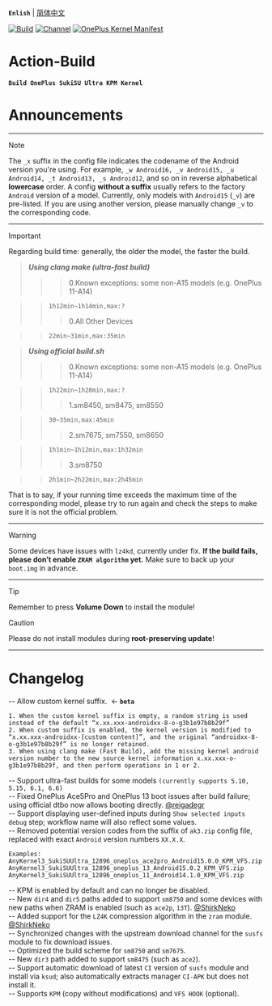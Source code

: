 **`Enlish`** | [简体中文](README.md)

[![Build](https://img.shields.io/badge/GitHub%20Actions-Build-181717?logo=github&logoColor=white&style=flat-square)](https://github.com/Numbersf/Action-Build/actions/workflows/Build%20SukiSU%20Ultra%20OnePlus.yml) [![Channel](https://img.shields.io/badge/Follow-Telegram-blue.svg?logo=telegram)](https://t.me/taichi91) [![OnePlus Kernel Manifest](https://img.shields.io/badge/OnePlus%20Kernel%20Manifest-EB0029?logo=oneplus&logoColor=white&style=flat-square)](https://github.com/OnePlusOSS/kernel_manifest)

# Action-Build
**```Build OnePlus SukiSU Ultra KPM Kernel```**
 
# Announcements
 
------
> [!NOTE]
>The ``_x`` suffix in the config file indicates the codename of the Android version you're using. For example, ``_w Android16, _v Android15, _u Android14, _t Android13, _s Android12``, and so on in reverse alphabetical **lowercase** order. A config **without a suffix** usually refers to the factory ``Android`` version of a model. Currently, only models with ``Android15`` (``_v``) are pre-listed. If you are using another version, please manually change ``_v`` to the corresponding code.
 
------
> [!IMPORTANT]
>Regarding build time: generally, the older the model, the faster the build.
>>***Using clang make (ultra-fast build)***
>>>>0.Known exceptions: some non-A15 models (e.g. OnePlus 11-A14)
> 
>>>`1h12min~1h14min,max:?`
>>>>0.All Other Devices
> 
>>>`22min~31min,max:35min`
> 
>>***Using official build.sh***
>>>>0.Known exceptions: some non-A15 models (e.g. OnePlus 11-A14)
> 
>>>`1h22min~1h28min,max:?`
>>>>1.sm8450, sm8475, sm8550
> 
>>>`30~35min,max:45min`
>>>>2.sm7675, sm7550, sm8650
> 
>>>`1h1min~1h12min,max:1h32min`
>>>>3.sm8750
> 
>>>`2h1min~2h22min,max:2h45min`
>> 
>
>That is to say, if your running time exceeds the maximum time of the corresponding model, please try to run again and check the steps to make sure it is not the official problem.
 
------
> [!WARNING]
>Some devices have issues with ``lz4kd``, currently under fix. **If the build fails, please don’t enable ``ZRAM algorithm`` yet.** Make sure to back up your ``boot.img`` in advance.
 
------
> [!TIP]
>Remember to press **Volume Down** to install the module!
 
> [!CAUTION] 
>Please do not install modules during **root-preserving update**!
------
 
# Changelog
-- Allow custom kernel suffix.  <- **`beta`**
```
1. When the custom kernel suffix is empty, a random string is used instead of the default “x.xx.xxx-androidxx-8-o-g3b1e97b8b29f”
2. When custom suffix is enabled, the kernel version is modified to “x.xx.xxx-androidxx-[custom content]”, and the original “androidxx-8-o-g3b1e97b8b29f” is no longer retained.
3. When using clang make (Fast Build), add the missing kernel android version number to the new source kernel information x.xx.xxx-o-g3b1e97b8b29f, and then perform operations in 1 or 2.
```  
-- Support ultra-fast builds for some models `(currently supports 5.10, 5.15, 6.1, 6.6)`  
-- Fixed OnePlus Ace5Pro and OnePlus 13 boot issues after build failure; using official dtbo now allows booting directly. [@reigadegr](https://github.com/reigadegr)  
-- Support displaying user-defined inputs during `Show selected inputs debug` step; workflow name will also reflect some values.  
-- Removed potential version codes from the suffix of `ak3.zip` config file, replaced with exact `Android` version numbers `XX.X.X`.
```
Examples:
AnyKernel3_SukiSUUltra_12896_oneplus_ace2pro_Android15.0.0_KPM_VFS.zip  
AnyKernel3_SukiSUUltra_12896_oneplus_13_Android15.0.2_KPM_VFS.zip  
AnyKernel3_SukiSUUltra_12896_oneplus_11_Android14.1.0_KPM_VFS.zip
```  
-- KPM is enabled by default and can no longer be disabled.  
-- New `dir4` and `dir5` paths added to support `sm8750` and some devices with new paths when ZRAM is enabled (such as `ace2p`, `13T`).   [@ShirkNeko](https://github.com/ShirkNeko)  
-- Added support for the `LZ4K` compression algorithm in the `zram` module.   [@ShirkNeko](https://github.com/ShirkNeko)  
-- Synchronized changes with the upstream download channel for the `susfs` module to fix download issues.  
-- Optimized the build scheme for `sm8750` and `sm7675`.  
-- New `dir3` path added to support `sm8475` (such as `ace2`).  
-- Support automatic download of latest `CI` version of `susfs` module and install via `ksud`; also automatically extracts manager `CI-APK` but does not install it.  
-- Supports `KPM` (copy without modifications) and `VFS HOOK` (optional).  